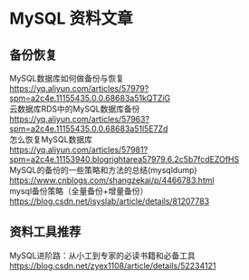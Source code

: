 # MySQL 资料文章
## 备份恢复
MySQL数据库如何做备份与恢复</br>
https://yq.aliyun.com/articles/57979?spm=a2c4e.11155435.0.0.68683a51kQTZiG </br>
云数据库RDS中的MySQL数据库备份</br>
https://yq.aliyun.com/articles/57963?spm=a2c4e.11155435.0.0.68683a51l5E7Zd </br>
怎么恢复MySQL数据库</br>
https://yq.aliyun.com/articles/57981?spm=a2c4e.11153940.blogrightarea57979.6.2c5b7fcdEZOfHS </br>
MySQL的备份的一些策略和方法的总结(mysqldump)</br>
https://www.cnblogs.com/shangzekai/p/4466783.html </br>
mysql备份策略（全量备份+增量备份）</br>
https://blog.csdn.net/isyslab/article/details/81207783

## 资料工具推荐
MySQL进阶路：从小工到专家的必读书籍和必备工具</br>
https://blog.csdn.net/zyex1108/article/details/52234121 </br>
